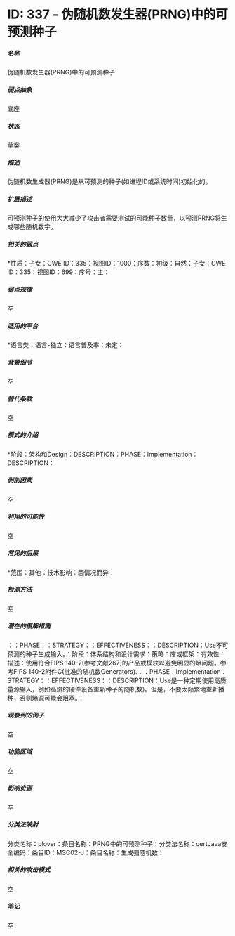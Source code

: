 # ID: 337 - 伪随机数发生器(PRNG)中的可预测种子
<h5>名称</h5>伪随机数发生器(PRNG)中的可预测种子
<h5>弱点抽象</h5>底座
<h5>状态</h5>草案
<h5>描述</h5>伪随机数生成器(PRNG)是从可预测的种子(如进程ID或系统时间)初始化的。
<h5>扩展描述</h5>可预测种子的使用大大减少了攻击者需要测试的可能种子数量，以预测PRNG将生成哪些随机数字。
<h5>相关的弱点</h5>*性质：子女：CWE ID：335：视图ID：1000：序数：初级：自然：子女：CWE ID：335：视图ID：699：序号：主：
<h5>弱点规律</h5>空
<h5>适用的平台</h5>*语言类：语言-独立：语言普及率：未定：
<h5>背景细节</h5>空
<h5>替代条款</h5>空
<h5>模式的介绍</h5>*阶段：架构和Design：DESCRIPTION：PHASE：Implementation：DESCRIPTION：
<h5>剥削因素</h5>空
<h5>利用的可能性</h5>空
<h5>常见的后果</h5>*范围：其他：技术影响：因情况而异：
<h5>检测方法</h5>空
<h5>潜在的缓解措施</h5>：：PHASE：：STRATEGY：：EFFECTIVENESS：：DESCRIPTION：Use不可预测的种子生成输入。：阶段：体系结构和设计需求：策略：库或框架：有效性：描述：使用符合FIPS 140-2[参考文献267]的产品或模块以避免明显的熵问题。参考FIPS 140-2附件C(批准的随机数Generators).：：PHASE：Implementation：STRATEGY：：EFFECTIVENESS：：DESCRIPTION：Use是一种定期使用高质量源输入，例如高熵的硬件设备重新种子的随机数)。但是，不要太频繁地重新播种，否则熵源可能会阻塞。：
<h5>观察到的例子</h5>空
<h5>功能区域</h5>空
<h5>影响资源</h5>空
<h5>分类法映射</h5>分类名称：plover：条目名称：PRNG中的可预测种子：分类法名称：certJava安全编码：条目ID：MSC02-J：条目名称：生成强随机数：
<h5>相关的攻击模式</h5>空
<h5>笔记</h5>空

